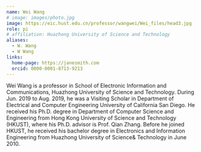 ```yaml
---
name: Wei Wang
# image: images/photo.jpg
image: https://eic.hust.edu.cn/professor/wangwei/Wei_files/head3.jpg
role: pi
# affiliation: Huazhong University of Science and Technology
aliases:
  - W. Wang
  - W Wang
links:
  home-page: https://janesmith.com
  orcid: 0000-0001-8713-9213
---
```


Wei Wang is a professor in School of Electronic Information and Communications, Huazhong University of Science and Technology. During Jun. 2019 to Aug. 2019, he was a Visiting Scholar in Department of Electrical and Computer Engineering
University of California San Diego. He received his Ph.D. degree in Department of Computer Science and Engineering from Hong Kong University of Science and Technology (HKUST), where his Ph.D. advisor is Prof. Qian Zhang. Before he joined HKUST, he received his bachelor degree in Electronics and Information Engineering from Huazhong University of Science& Technology in June 2010.
